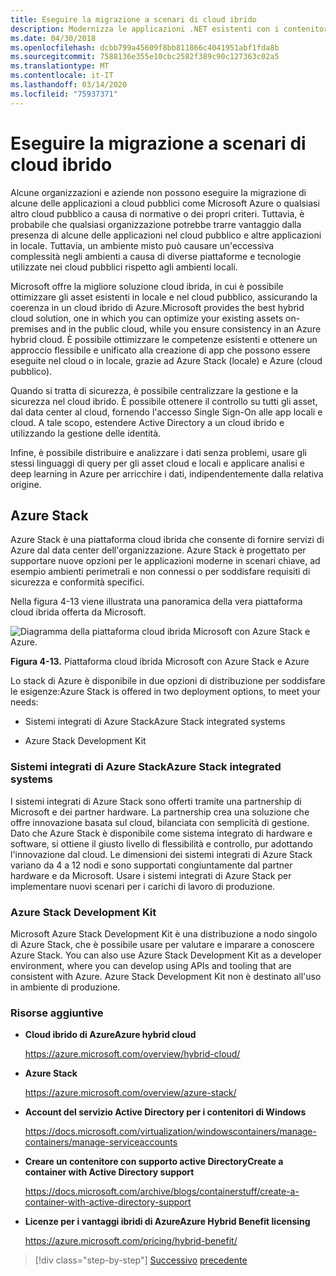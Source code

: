 ```yaml
---
title: Eseguire la migrazione a scenari di cloud ibrido
description: Modernizza le applicazioni .NET esistenti con i contenitori di Azure Cloud e Windows . Eseguire la migrazione a scenari di cloud ibridoMigrate to hybrid cloud scenarios
ms.date: 04/30/2018
ms.openlocfilehash: dcbb799a45609f8bb811866c4041951abf1fda8b
ms.sourcegitcommit: 7588136e355e10cbc2582f389c90c127363c02a5
ms.translationtype: MT
ms.contentlocale: it-IT
ms.lasthandoff: 03/14/2020
ms.locfileid: "75937371"
---
```

# <a name="migrate-to-hybrid-cloud-scenarios"></a>Eseguire la migrazione a scenari di cloud ibrido

Alcune organizzazioni e aziende non possono eseguire la migrazione di alcune delle applicazioni a cloud pubblici come Microsoft Azure o qualsiasi altro cloud pubblico a causa di normative o dei propri criteri. Tuttavia, è probabile che qualsiasi organizzazione potrebbe trarre vantaggio dalla presenza di alcune delle applicazioni nel cloud pubblico e altre applicazioni in locale. Tuttavia, un ambiente misto può causare un'eccessiva complessità negli ambienti a causa di diverse piattaforme e tecnologie utilizzate nei cloud pubblici rispetto agli ambienti locali.

Microsoft offre la migliore soluzione cloud ibrida, in cui è possibile ottimizzare gli asset esistenti in locale e nel cloud pubblico, assicurando la coerenza in un cloud ibrido di Azure.Microsoft provides the best hybrid cloud solution, one in which you can optimize your existing assets on-premises and in the public cloud, while you ensure consistency in an Azure hybrid cloud. È possibile ottimizzare le competenze esistenti e ottenere un approccio flessibile e unificato alla creazione di app che possono essere eseguite nel cloud o in locale, grazie ad Azure Stack (locale) e Azure (cloud pubblico).

Quando si tratta di sicurezza, è possibile centralizzare la gestione e la sicurezza nel cloud ibrido. È possibile ottenere il controllo su tutti gli asset, dal data center al cloud, fornendo l'accesso Single Sign-On alle app locali e cloud. A tale scopo, estendere Active Directory a un cloud ibrido e utilizzando la gestione delle identità.

Infine, è possibile distribuire e analizzare i dati senza problemi, usare gli stessi linguaggi di query per gli asset cloud e locali e applicare analisi e deep learning in Azure per arricchire i dati, indipendentemente dalla relativa origine.

## <a name="azure-stack"></a>Azure Stack

Azure Stack è una piattaforma cloud ibrida che consente di fornire servizi di Azure dal data center dell'organizzazione. Azure Stack è progettato per supportare nuove opzioni per le applicazioni moderne in scenari chiave, ad esempio ambienti perimetrali e non connessi o per soddisfare requisiti di sicurezza e conformità specifici.

Nella figura 4-13 viene illustrata una panoramica della vera piattaforma cloud ibrida offerta da Microsoft.

![Diagramma della piattaforma cloud ibrida Microsoft con Azure Stack e Azure.](./media/migrate-to-hybrid-cloud-scenarios/microsoft-hybrid-cloud-platform.png)

**Figura 4-13.** Piattaforma cloud ibrida Microsoft con Azure Stack e Azure

Lo stack di Azure è disponibile in due opzioni di distribuzione per soddisfare le esigenze:Azure Stack is offered in two deployment options, to meet your needs:

- Sistemi integrati di Azure StackAzure Stack integrated systems

- Azure Stack Development Kit

### <a name="azure-stack-integrated-systems"></a>Sistemi integrati di Azure StackAzure Stack integrated systems

I sistemi integrati di Azure Stack sono offerti tramite una partnership di Microsoft e dei partner hardware. La partnership crea una soluzione che offre innovazione basata sul cloud, bilanciata con semplicità di gestione. Dato che Azure Stack è disponibile come sistema integrato di hardware e software, si ottiene il giusto livello di flessibilità e controllo, pur adottando l'innovazione dal cloud. Le dimensioni dei sistemi integrati di Azure Stack variano da 4 a 12 nodi e sono supportati congiuntamente dal partner hardware e da Microsoft. Usare i sistemi integrati di Azure Stack per implementare nuovi scenari per i carichi di lavoro di produzione.

### <a name="azure-stack-development-kit"></a>Azure Stack Development Kit

Microsoft Azure Stack Development Kit è una distribuzione a nodo singolo di Azure Stack, che è possibile usare per valutare e imparare a conoscere Azure Stack. You can also use Azure Stack Development Kit as a developer environment, where you can develop using APIs and tooling that are consistent with Azure. Azure Stack Development Kit non è destinato all'uso in ambiente di produzione.

### <a name="additional-resources"></a>Risorse aggiuntive

- **Cloud ibrido di AzureAzure hybrid cloud**

    <https://azure.microsoft.com/overview/hybrid-cloud/>

- **Azure Stack**

    <https://azure.microsoft.com/overview/azure-stack/>

- **Account del servizio Active Directory per i contenitori di Windows**

    <https://docs.microsoft.com/virtualization/windowscontainers/manage-containers/manage-serviceaccounts>

- **Creare un contenitore con supporto active DirectoryCreate a container with Active Directory support**

    <https://docs.microsoft.com/archive/blogs/containerstuff/create-a-container-with-active-directory-support>

- **Licenze per i vantaggi ibridi di AzureAzure Hybrid Benefit licensing**

    <https://azure.microsoft.com/pricing/hybrid-benefit/>

>[!div class="step-by-step"]
>[Successivo](life-cycle-ci-cd-pipelines-devops-tools.md)
>[precedente](../walkthroughs-technical-get-started-overview.md)
